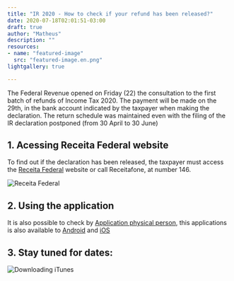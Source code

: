 ```yaml
---
title: "IR 2020 - How to check if your refund has been released?"
date: 2020-07-18T02:01:51-03:00
draft: true
author: "Matheus"
description: ""
resources:
- name: "featured-image"
  src: "featured-image.en.png"
lightgallery: true

---
```

The Federal Revenue opened on Friday (22) the consultation to the first batch of refunds of Income Tax 2020. The payment will be made on the 29th, in the bank account indicated by the taxpayer when making the declaration. The return schedule was maintained even with the filing of the IR declaration postponed (from 30 April to 30 June) 

    
## 1. Acessing Receita Federal website

To find out if the declaration has been released, the taxpayer must access the [Receita Federal](https://servicos.receita.fazenda.gov.br/Servicos/ConsRest/Atual.app/paginas/index.asp") website or call Receitafone, at number 146.

![Receita Federal](/images/consulta-restituições-IRPF.png "Receita Federal page")


## 2. Using the application
It is also possible to check by [Application physical person](http://receita.economia.gov.br/programas-para-download/dispositivos-moveis/app-pessoa-fisica), this applications is also available to [Android](https://play.google.com/store/apps/details?id=br.gov.fazenda.receita.pessoafisica&hl=pt_BR) and [iOS](https://apps.apple.com/br/app/pessoa-f%C3%ADsica/id529883041)


## 3. Stay tuned for dates:
![Downloading iTunes](/images/tabela-ir-2020.png "Dates")
